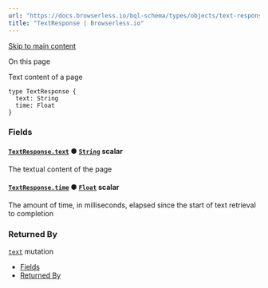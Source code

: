```yaml
---
url: "https://docs.browserless.io/bql-schema/types/objects/text-response"
title: "TextResponse | Browserless.io"
---
```


[Skip to main content](https://docs.browserless.io/bql-schema/types/objects/text-response#__docusaurus_skipToContent_fallback)

On this page

Text content of a page

```codeBlockLines_p187
type TextResponse {
  text: String
  time: Float
}

```

### Fields [​](https://docs.browserless.io/bql-schema/types/objects/text-response\#fields "Direct link to Fields")

#### [`TextResponse.text`](https://docs.browserless.io/bql-schema/types/objects/text-response\#) ● [`String`](https://docs.browserless.io/bql-schema/types/scalars/string) scalar [​](https://docs.browserless.io/bql-schema/types/objects/text-response\#textresponsetextstring- "Direct link to textresponsetextstring-")

The textual content of the page

#### [`TextResponse.time`](https://docs.browserless.io/bql-schema/types/objects/text-response\#) ● [`Float`](https://docs.browserless.io/bql-schema/types/scalars/float) scalar [​](https://docs.browserless.io/bql-schema/types/objects/text-response\#textresponsetimefloat- "Direct link to textresponsetimefloat-")

The amount of time, in milliseconds, elapsed since the start of text retrieval to completion

### Returned By [​](https://docs.browserless.io/bql-schema/types/objects/text-response\#returned-by "Direct link to Returned By")

[`text`](https://docs.browserless.io/bql-schema/operations/mutations/text) mutation

- [Fields](https://docs.browserless.io/bql-schema/types/objects/text-response#fields)
- [Returned By](https://docs.browserless.io/bql-schema/types/objects/text-response#returned-by)